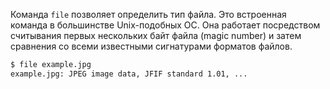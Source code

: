Команда `file` позволяет определить тип файла. Это встроенная команда в большинстве Unix-подобных
ОС. Она работает посредством считывания первых нескольких байт файла (magic number) и затем
сравнения со всеми известными сигнатурами форматов файлов.

```bash
$ file example.jpg
example.jpg: JPEG image data, JFIF standard 1.01, ...
```
